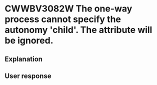 # CWWBV3082W The one-way process cannot specify the autonomy 'child'. The attribute will be ignored.

## Explanation

## User response